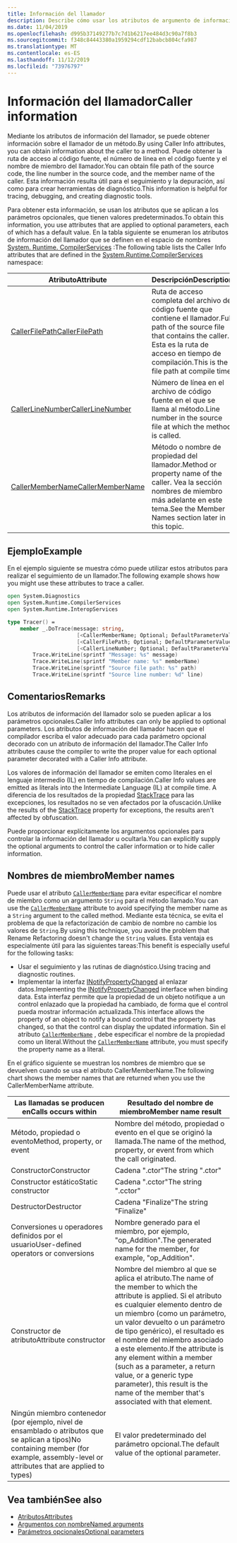 ```yaml
---
title: Información del llamador
description: Describe cómo usar los atributos de argumento de información del llamador para obtener información del llamador de un método.
ms.date: 11/04/2019
ms.openlocfilehash: d995b37149277b7c7d1b6217ee484d3c90a7f8b3
ms.sourcegitcommit: f348c84443380a1959294cdf12babcb804cfa987
ms.translationtype: MT
ms.contentlocale: es-ES
ms.lasthandoff: 11/12/2019
ms.locfileid: "73976797"
---
```

# <a name="caller-information"></a><span data-ttu-id="5cb65-103">Información del llamador</span><span class="sxs-lookup"><span data-stu-id="5cb65-103">Caller information</span></span>

<span data-ttu-id="5cb65-104">Mediante los atributos de información del llamador, se puede obtener información sobre el llamador de un método.</span><span class="sxs-lookup"><span data-stu-id="5cb65-104">By using Caller Info attributes, you can obtain information about the caller to a method.</span></span> <span data-ttu-id="5cb65-105">Puede obtener la ruta de acceso al código fuente, el número de línea en el código fuente y el nombre de miembro del llamador.</span><span class="sxs-lookup"><span data-stu-id="5cb65-105">You can obtain file path of the source code, the line number in the source code, and the member name of the caller.</span></span> <span data-ttu-id="5cb65-106">Esta información resulta útil para el seguimiento y la depuración, así como para crear herramientas de diagnóstico.</span><span class="sxs-lookup"><span data-stu-id="5cb65-106">This information is helpful for tracing, debugging, and creating diagnostic tools.</span></span>

<span data-ttu-id="5cb65-107">Para obtener esta información, se usan los atributos que se aplican a los parámetros opcionales, que tienen valores predeterminados.</span><span class="sxs-lookup"><span data-stu-id="5cb65-107">To obtain this information, you use attributes that are applied to optional parameters, each of which has a default value.</span></span> <span data-ttu-id="5cb65-108">En la tabla siguiente se enumeran los atributos de información del llamador que se definen en el espacio de nombres [System. Runtime. CompilerServices](/dotnet/api/system.runtime.compilerservices) :</span><span class="sxs-lookup"><span data-stu-id="5cb65-108">The following table lists the Caller Info attributes that are defined in the [System.Runtime.CompilerServices](/dotnet/api/system.runtime.compilerservices) namespace:</span></span>

|<span data-ttu-id="5cb65-109">Atributo</span><span class="sxs-lookup"><span data-stu-id="5cb65-109">Attribute</span></span>|<span data-ttu-id="5cb65-110">Descripción</span><span class="sxs-lookup"><span data-stu-id="5cb65-110">Description</span></span>|<span data-ttu-id="5cb65-111">Type</span><span class="sxs-lookup"><span data-stu-id="5cb65-111">Type</span></span>|
|---------|-----------|----|
|[<span data-ttu-id="5cb65-112">CallerFilePath</span><span class="sxs-lookup"><span data-stu-id="5cb65-112">CallerFilePath</span></span>](/dotnet/api/system.runtime.compilerservices.callerfilepathattribute)|<span data-ttu-id="5cb65-113">Ruta de acceso completa del archivo de código fuente que contiene el llamador.</span><span class="sxs-lookup"><span data-stu-id="5cb65-113">Full path of the source file that contains the caller.</span></span> <span data-ttu-id="5cb65-114">Esta es la ruta de acceso en tiempo de compilación.</span><span class="sxs-lookup"><span data-stu-id="5cb65-114">This is the file path at compile time.</span></span>|`String`
|[<span data-ttu-id="5cb65-115">CallerLineNumber</span><span class="sxs-lookup"><span data-stu-id="5cb65-115">CallerLineNumber</span></span>](/dotnet/api/system.runtime.compilerservices.callerlinenumberattribute)|<span data-ttu-id="5cb65-116">Número de línea en el archivo de código fuente en el que se llama al método.</span><span class="sxs-lookup"><span data-stu-id="5cb65-116">Line number in the source file at which the method is called.</span></span>|`Integer`|
|[<span data-ttu-id="5cb65-117">CallerMemberName</span><span class="sxs-lookup"><span data-stu-id="5cb65-117">CallerMemberName</span></span>](/dotnet/api/system.runtime.compilerservices.callermembernameattribute)|<span data-ttu-id="5cb65-118">Método o nombre de propiedad del llamador.</span><span class="sxs-lookup"><span data-stu-id="5cb65-118">Method or property name of the caller.</span></span> <span data-ttu-id="5cb65-119">Vea la sección nombres de miembro más adelante en este tema.</span><span class="sxs-lookup"><span data-stu-id="5cb65-119">See the Member Names section later in this topic.</span></span>|`String`|

## <a name="example"></a><span data-ttu-id="5cb65-120">Ejemplo</span><span class="sxs-lookup"><span data-stu-id="5cb65-120">Example</span></span>

<span data-ttu-id="5cb65-121">En el ejemplo siguiente se muestra cómo puede utilizar estos atributos para realizar el seguimiento de un llamador.</span><span class="sxs-lookup"><span data-stu-id="5cb65-121">The following example shows how you might use these attributes to trace a caller.</span></span>

```fsharp
open System.Diagnostics
open System.Runtime.CompilerServices
open System.Runtime.InteropServices

type Tracer() =
    member _.DoTrace(message: string,
                      [<CallerMemberName; Optional; DefaultParameterValue("")>] memberName: string,
                      [<CallerFilePath; Optional; DefaultParameterValue("")>] path: string,
                      [<CallerLineNumber; Optional; DefaultParameterValue(0)>] line: int) =
        Trace.WriteLine(sprintf "Message: %s" message)
        Trace.WriteLine(sprintf "Member name: %s" memberName)
        Trace.WriteLine(sprintf "Source file path: %s" path)
        Trace.WriteLine(sprintf "Source line number: %d" line)
```

## <a name="remarks"></a><span data-ttu-id="5cb65-122">Comentarios</span><span class="sxs-lookup"><span data-stu-id="5cb65-122">Remarks</span></span>

<span data-ttu-id="5cb65-123">Los atributos de información del llamador solo se pueden aplicar a los parámetros opcionales.</span><span class="sxs-lookup"><span data-stu-id="5cb65-123">Caller Info attributes can only be applied to optional parameters.</span></span> <span data-ttu-id="5cb65-124">Los atributos de información del llamador hacen que el compilador escriba el valor adecuado para cada parámetro opcional decorado con un atributo de información del llamador.</span><span class="sxs-lookup"><span data-stu-id="5cb65-124">The Caller Info attributes cause the compiler to write the proper value for each optional parameter decorated with a Caller Info attribute.</span></span>

<span data-ttu-id="5cb65-125">Los valores de información del llamador se emiten como literales en el lenguaje intermedio (IL) en tiempo de compilación.</span><span class="sxs-lookup"><span data-stu-id="5cb65-125">Caller Info values are emitted as literals into the Intermediate Language (IL) at compile time.</span></span> <span data-ttu-id="5cb65-126">A diferencia de los resultados de la propiedad [StackTrace](/dotnet/api/system.diagnostics.stacktrace) para las excepciones, los resultados no se ven afectados por la ofuscación.</span><span class="sxs-lookup"><span data-stu-id="5cb65-126">Unlike the results of the [StackTrace](/dotnet/api/system.diagnostics.stacktrace) property for exceptions, the results aren't affected by obfuscation.</span></span>

<span data-ttu-id="5cb65-127">Puede proporcionar explícitamente los argumentos opcionales para controlar la información del llamador u ocultarla.</span><span class="sxs-lookup"><span data-stu-id="5cb65-127">You can explicitly supply the optional arguments to control the caller information or to hide caller information.</span></span>

## <a name="member-names"></a><span data-ttu-id="5cb65-128">Nombres de miembro</span><span class="sxs-lookup"><span data-stu-id="5cb65-128">Member names</span></span>

<span data-ttu-id="5cb65-129">Puede usar el atributo [`CallerMemberName`](/dotnet/api/system.runtime.compilerservices.callermembernameattribute) para evitar especificar el nombre de miembro como un argumento `String` para el método llamado.</span><span class="sxs-lookup"><span data-stu-id="5cb65-129">You can use the [`CallerMemberName`](/dotnet/api/system.runtime.compilerservices.callermembernameattribute) attribute to avoid specifying the member name as a `String` argument to the called method.</span></span> <span data-ttu-id="5cb65-130">Mediante esta técnica, se evita el problema de que la refactorización de cambio de nombre no cambie los valores de `String`.</span><span class="sxs-lookup"><span data-stu-id="5cb65-130">By using this technique, you avoid the problem that Rename Refactoring doesn't change the `String` values.</span></span> <span data-ttu-id="5cb65-131">Esta ventaja es especialmente útil para las siguientes tareas:</span><span class="sxs-lookup"><span data-stu-id="5cb65-131">This benefit is especially useful for the following tasks:</span></span>

- <span data-ttu-id="5cb65-132">Usar el seguimiento y las rutinas de diagnóstico.</span><span class="sxs-lookup"><span data-stu-id="5cb65-132">Using tracing and diagnostic routines.</span></span>
- <span data-ttu-id="5cb65-133">Implementar la interfaz [INotifyPropertyChanged](/dotnet/api/system.componentmodel.inotifypropertychanged) al enlazar datos.</span><span class="sxs-lookup"><span data-stu-id="5cb65-133">Implementing the [INotifyPropertyChanged](/dotnet/api/system.componentmodel.inotifypropertychanged) interface when binding data.</span></span> <span data-ttu-id="5cb65-134">Esta interfaz permite que la propiedad de un objeto notifique a un control enlazado que la propiedad ha cambiado, de forma que el control pueda mostrar información actualizada.</span><span class="sxs-lookup"><span data-stu-id="5cb65-134">This interface allows the property of an object to notify a bound control that the property has changed, so that the control can display the updated information.</span></span> <span data-ttu-id="5cb65-135">Sin el atributo [`CallerMemberName`](/dotnet/api/system.runtime.compilerservices.callermembernameattribute) , debe especificar el nombre de la propiedad como un literal.</span><span class="sxs-lookup"><span data-stu-id="5cb65-135">Without the [`CallerMemberName`](/dotnet/api/system.runtime.compilerservices.callermembernameattribute) attribute, you must specify the property name as a literal.</span></span>

<span data-ttu-id="5cb65-136">En el gráfico siguiente se muestran los nombres de miembro que se devuelven cuando se usa el atributo CallerMemberName.</span><span class="sxs-lookup"><span data-stu-id="5cb65-136">The following chart shows the member names that are returned when you use the CallerMemberName attribute.</span></span>

|<span data-ttu-id="5cb65-137">Las llamadas se producen en</span><span class="sxs-lookup"><span data-stu-id="5cb65-137">Calls occurs within</span></span>|<span data-ttu-id="5cb65-138">Resultado del nombre de miembro</span><span class="sxs-lookup"><span data-stu-id="5cb65-138">Member name result</span></span>|
|-------------------|------------------|
|<span data-ttu-id="5cb65-139">Método, propiedad o evento</span><span class="sxs-lookup"><span data-stu-id="5cb65-139">Method, property, or event</span></span>|<span data-ttu-id="5cb65-140">Nombre del método, propiedad o evento en el que se originó la llamada.</span><span class="sxs-lookup"><span data-stu-id="5cb65-140">The name of the method, property, or event from which the call originated.</span></span>|
|<span data-ttu-id="5cb65-141">Constructor</span><span class="sxs-lookup"><span data-stu-id="5cb65-141">Constructor</span></span>|<span data-ttu-id="5cb65-142">Cadena ".ctor"</span><span class="sxs-lookup"><span data-stu-id="5cb65-142">The string ".ctor"</span></span>|
|<span data-ttu-id="5cb65-143">Constructor estático</span><span class="sxs-lookup"><span data-stu-id="5cb65-143">Static constructor</span></span>|<span data-ttu-id="5cb65-144">Cadena ".cctor"</span><span class="sxs-lookup"><span data-stu-id="5cb65-144">The string ".cctor"</span></span>|
|<span data-ttu-id="5cb65-145">Destructor</span><span class="sxs-lookup"><span data-stu-id="5cb65-145">Destructor</span></span>|<span data-ttu-id="5cb65-146">Cadena "Finalize"</span><span class="sxs-lookup"><span data-stu-id="5cb65-146">The string "Finalize"</span></span>|
|<span data-ttu-id="5cb65-147">Conversiones u operadores definidos por el usuario</span><span class="sxs-lookup"><span data-stu-id="5cb65-147">User-defined operators or conversions</span></span>|<span data-ttu-id="5cb65-148">Nombre generado para el miembro, por ejemplo, "op_Addition".</span><span class="sxs-lookup"><span data-stu-id="5cb65-148">The generated name for the member, for example, "op_Addition".</span></span>|
|<span data-ttu-id="5cb65-149">Constructor de atributo</span><span class="sxs-lookup"><span data-stu-id="5cb65-149">Attribute constructor</span></span>|<span data-ttu-id="5cb65-150">Nombre del miembro al que se aplica el atributo.</span><span class="sxs-lookup"><span data-stu-id="5cb65-150">The name of the member to which the attribute is applied.</span></span> <span data-ttu-id="5cb65-151">Si el atributo es cualquier elemento dentro de un miembro (como un parámetro, un valor devuelto o un parámetro de tipo genérico), el resultado es el nombre del miembro asociado a este elemento.</span><span class="sxs-lookup"><span data-stu-id="5cb65-151">If the attribute is any element within a member (such as a parameter, a return value, or a generic type parameter), this result is the name of the member that's associated with that element.</span></span>|
|<span data-ttu-id="5cb65-152">Ningún miembro contenedor (por ejemplo, nivel de ensamblado o atributos que se aplican a tipos)</span><span class="sxs-lookup"><span data-stu-id="5cb65-152">No containing member (for example, assembly-level or attributes that are applied to types)</span></span>|<span data-ttu-id="5cb65-153">El valor predeterminado del parámetro opcional.</span><span class="sxs-lookup"><span data-stu-id="5cb65-153">The default value of the optional parameter.</span></span>|

## <a name="see-also"></a><span data-ttu-id="5cb65-154">Vea también</span><span class="sxs-lookup"><span data-stu-id="5cb65-154">See also</span></span>

- [<span data-ttu-id="5cb65-155">Atributos</span><span class="sxs-lookup"><span data-stu-id="5cb65-155">Attributes</span></span>](attributes.md)
- [<span data-ttu-id="5cb65-156">Argumentos con nombre</span><span class="sxs-lookup"><span data-stu-id="5cb65-156">Named arguments</span></span>](parameters-and-arguments.md#named-arguments)
- [<span data-ttu-id="5cb65-157">Parámetros opcionales</span><span class="sxs-lookup"><span data-stu-id="5cb65-157">Optional parameters</span></span>](parameters-and-arguments.md#optional-parameters)

